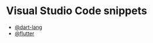 # Visual Studio Code snippets

- [@dart-lang](./dart.code-snippets)
- [@flutter](./flutter.code-snippets)
